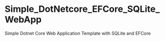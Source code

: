 # Simple_DotNetcore_EFCore_SQLite_WebApp
Simple Dotnet Core Web Application Template with SQLite and EFCore
